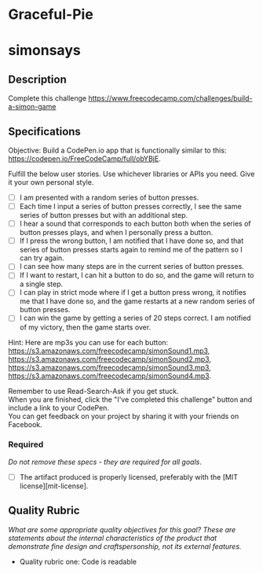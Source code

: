 # Graceful-Pie
# simonsays

## Description

Complete this challenge
https://www.freecodecamp.com/challenges/build-a-simon-game
## Specifications


Objective: Build a CodePen.io app that is functionally similar to this: https://codepen.io/FreeCodeCamp/full/obYBjE.

Fulfill the below user stories. Use whichever libraries or APIs you need. Give it your own personal style.

- [ ] I am presented with a random series of button presses.
- [ ] Each time I input a series of button presses correctly, I see the same series of button presses but with an additional step.
- [ ] I hear a sound that corresponds to each button both when the series of button presses plays, and when I personally press a button.
- [ ] If I press the wrong button, I am notified that I have done so, and that series of button presses starts again to remind me of the pattern so I can try again.
- [ ] I can see how many steps are in the current series of button presses.
- [ ] If I want to restart, I can hit a button to do so, and the game will return to a single step.
- [ ] I can play in strict mode where if I get a button press wrong, it notifies me that I have done so, and the game restarts at a new random series of button presses.
- [ ] I can win the game by getting a series of 20 steps correct. I am notified of my victory, then the game starts over.

Hint: Here are mp3s you can use for each button: <br>https://s3.amazonaws.com/freecodecamp/simonSound1.mp3, https://s3.amazonaws.com/freecodecamp/simonSound2.mp3, https://s3.amazonaws.com/freecodecamp/simonSound3.mp3, https://s3.amazonaws.com/freecodecamp/simonSound4.mp3.

Remember to use Read-Search-Ask if you get stuck.<br>
When you are finished, click the "I've completed this challenge" button and include a link to your CodePen.<br>
You can get feedback on your project by sharing it with your friends on Facebook.

### Required

_Do not remove these specs - they are required for all goals_.
- [ ] The artifact produced is properly licensed, preferably with the [MIT license][mit-license].
## Quality Rubric

_What are some appropriate quality objectives for this goal? These are statements about the internal characteristics of the product that demonstrate fine design and craftspersonship, not its external features._
- Quality rubric one: Code is readable
